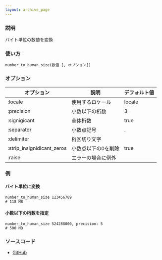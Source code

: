 ```yaml
---
layout: archive_page
---
```

### 説明
バイト単位の数値を変換

### 使い方
    number_to_human_size(数値 [, オプション])

### オプション

オプション                      | 説明              | デフォルト値
---------------------------|-----------------|-------
:locale                    | 使用するロケール        | locale
:precision                 | 小数以下の桁数     | 3
:signigicant               | 全体桁数          | true
:separator                 | 小数点記号        | .
:delimiter                 | 桁区切り文字       |
:strip_insignidicant_zeros | 小数点以下の0を削除 | true
:raise                     | エラーの場合に例外     |

### 例
#### バイト単位に変換
    number_to_human_size 123456789
    # 118 MB

#### 小数以下の桁数を指定
    number_to_human_size 524288000, precision: 5
    # 500 MB

### ソースコード
* [GitHub](https://github.com/rails/rails/blob/ac30e389ecfa0e26e3d44c1eda8488ddf63b3ecc/actionview/lib/action_view/helpers/number_helper.rb#L290)